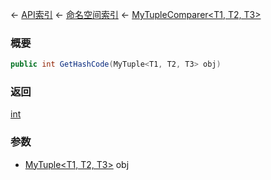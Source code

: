 ← [API索引](Api-Index) ← [命名空间索引](Namespace-Index) ← [MyTupleComparer&lt;T1, T2, T3&gt;](VRage.MyTupleComparer`3)

### 概要

```csharp
public int GetHashCode(MyTuple<T1, T2, T3> obj)
```

### 返回

[int](https://docs.microsoft.com/en-us/dotnet/api/System.Int32?view=netframework-4.6)

### 参数

* [MyTuple&lt;T1, T2, T3&gt;]() obj

